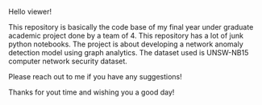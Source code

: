 Hello viewer!

This repository is basically the code base of my final year under graduate academic project done by a team of 4. This repository has a lot of junk python notebooks. The project is about developing a network anomaly detection model using graph analytics. The dataset used is UNSW-NB15 computer network security dataset. 

Please reach out to me if you have any suggestions!

Thanks for yout time and wishing you a good day!
